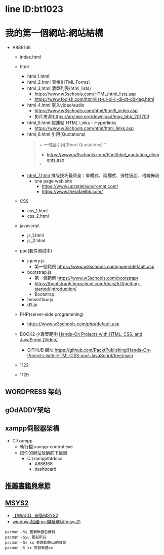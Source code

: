 # line ID:bt1023
# 我的第一個網站:網站結構
- A888168
  - index.html
  - html
    - html_1.html 
    - html_2.html 表格(HTML Forms)
    - html_3,html 清單列表(html_lists)
      - https://www.w3schools.com/HTML/html_lists.asp
      - https://www.fooish.com/html/list-ul-ol-li-dl-dt-dd-tag.html
    - html_4.html 嵌入video/audio
      - https://www.w3schools.com/html/html5_video.asp
      - 影片來源:https://archive.org/download/mov_bbb_201703 
    - html_5.html 超連結 HTML Links - Hyperlinks <a>
      - https://www.w3schools.com/html/html_links.asp
    - html_6.html  引用(Quotations) <blockquote> + 一句話引用(Short Quotations) <q>
      - https://www.w3schools.com/html/html_quotation_elements.asp
    - [html_7.html](./web2023/html_7.md) 排版技巧最齊全：單欄式、兩欄式、彈性版面、格線佈局
      - one page web site
        - https://www.upstatelaundromat.com/
        - https://www.therafaelbk.com/ 
  - CSS
    - css_1.html
    - css_2.html
  - javascript
    - js_1.html
    - js_2.html
  - pac(套件測試中)
    - jquery.js
      - 第一個範例 https://www.w3schools.com/jquery/default.asp
    - bootstrap.js
      - 第一個範例 https://www.w3schools.com/bootstrap/
      - https://bootstrap5.hexschool.com/docs/5.0/getting-started/introduction/
      - Bootstrap
    - tensorflow.js 
    - d3.js
  
  - PHP(server-side programming)
    - https://www.w3schools.com/php/default.asp 
  - BOOK2 小專案範例 [Hands-On Projects with HTML, CSS, and JavaScript [Video]](https://www.packtpub.com/product/hands-on-projects-with-html-css-and-javascript-video/9781835087725)
    - GITHUB 網址 https://github.com/PacktPublishing/Hands-On-Projects-with-HTML-CSS-and-JavaScript/tree/main 
  - 1122
  - 1129   
## WORDPRESS 架站

## gOdADDY架站
## xampp伺服器架構
- C:\xampp
  - 執行檔:xampp-control.exe
  - 把你的網站放到底下目錄
    - C:\xampp\htdocs
      - A888168
      - dashboard 

## [推薦書籍與章節](./books.md)

## [MSYS2](https://www.msys2.org/)

- [【Win10】 安裝MSYS2](https://tech.gjlmotea.com/2019/11/win10-msys2.html)
- [windows搭建gcc開發環境(msys2)](https://www.itread01.com/content/1550324904.html)

```
pacman -Sy 更新軟體包資料
pacman -Syu 更新所有
pacman -Ss xx 查詢軟體xx的資訊
pacman -S xx 安裝軟體xx
```
